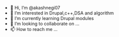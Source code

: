 - 👋 Hi, I’m @akashnegi07
- 👀 I’m interested in Drupal,c++,DSA and algorithm 
- 🌱 I’m currently learning Drupal modules
- 💞️ I’m looking to collaborate on ...
- 📫 How to reach me ...

<!---
akashnegi07/akashnegi07 is a ✨ special ✨ repository because its `README.md` (this file) appears on your GitHub profile.
You can click the Preview link to take a look at your changes.
--->
